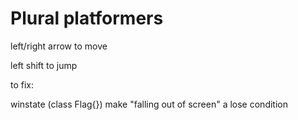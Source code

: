 # Plural platformers

left/right arrow to move

left shift to jump

to fix:

winstate (class Flag{})
make "falling out of screen" a lose condition
